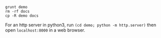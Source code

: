 ```
grunt demo
rm -rf docs
cp -R demo docs
```

For an http server in python3, run `(cd demo; python -m http.server)` then open `localhost:8000` in a web browser.
